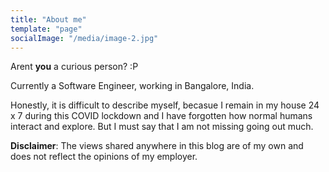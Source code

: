 ```yaml
---
title: "About me"
template: "page"
socialImage: "/media/image-2.jpg"
---
```


Arent **you** a curious person? :P  

Currently a Software Engineer, working in Bangalore, India.  

Honestly, it is difficult to describe myself, becasue I remain in my house 24 x 7 during this COVID lockdown and I have forgotten how normal humans interact and explore. But I must say that I am not missing going out much.

**Disclaimer**: The views shared anywhere in this blog are of my own and does not reflect the opinions of my employer.